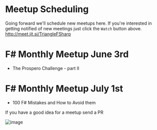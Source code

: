 # Meetup Scheduling

Going forward we'll schedule new meetups here. If you're interested in getting notified of new meetings just click the `Watch` button above.
http://meet.jit.si/TriangleFSharp

# F# Monthly Meetup June 3rd
- The Prospero Challenge - part II

# F# Monthly Meetup July 1st
- 100 F# Mistakes and How to Avoid them

If you have a good idea for a meetup send a PR


![image](https://github.com/user-attachments/assets/5f2cc15d-7ae6-441e-aa3f-c28ea93836d3)

